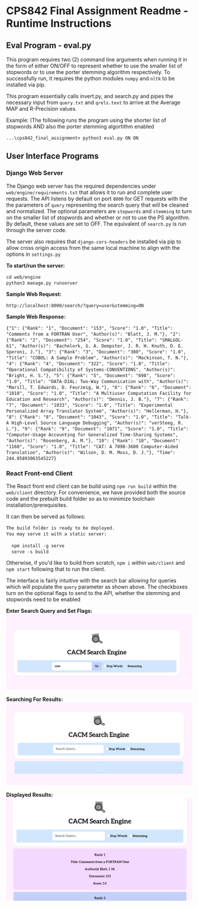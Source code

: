 # CPS842 Final Assignment Readme - Runtime Instructions

## Eval  Program - eval.py
This program requires two (2) command line arguments when running it in the form of either ON/OFF to represent whether to use the smaller list of stopwords or to use the porter stemming algorithm respectively. To successfully run, it requires the python modules ```numpy``` and ```nltk``` to be installed via pip.

This program essentially calls invert.py, and search.py and pipes the necessary input from ```query.txt``` and ```qrels.text``` to arrive at the Average MAP and R-Precision values.

Example: (The following runs the program using the shorter list of stopwords AND also the porter stemming algortithm enabled

```
...\cps842_final_assignment> python3 eval.py ON ON
```

## User Interface Programs

### Django Web Server

The Django web server has the required dependencies under ```web/engine/requirements.txt``` that allows it to run and complete user requests. The API listens by default on port ```8000``` for GET requests with the the parameters of ```query``` representing the search query that will be cleaned and normalized. The optional parameters are ```stopwords``` and ```stemming``` to turn on the smaller list of stopwords and whether or not to use the PS algorithm. By default, these values are set to OFF. The equivalent of ```search.py``` is run through the server code.

The server also requires that ```django-cors-headers``` be installed via pip to allow cross origin access from the same local machine to align with the options in ```settings.py```

**To start/run the server:**

```
cd web/engine
python3 manage.py runserver
```

**Sample Web Request:**
```
http://localhost:8000/search/?query=user&stemming=ON
```
**Sample Web Response:**
```
{"1": {"Rank": "1", "Document": "153", "Score": "1.0", "Title": "Comments from a FORTRAN User", "Author(s)": "Blatt, J. M."}, "2": {"Rank": "2", "Document": "254", "Score": "1.0", "Title": "SMALGOL-61", "Author(s)": "Bachelork, G. A. Dempster, J. R. H. Knuth, D. E. Speroni, J."}, "3": {"Rank": "3", "Document": "300", "Score": "1.0", "Title": "COBOL: A Sample Problem", "Author(s)": "Mackinson, T. N."}, "4": {"Rank": "4", "Document": "322", "Score": "1.0", "Title": "Operational Compatibility of Systems-CONVENTIONS", "Author(s)": "Bright, H. S."}, "5": {"Rank": "5", "Document": "698", "Score": "1.0", "Title": "DATA-DIAL: Two-Way Communication with", "Author(s)": "Marill, T. Edwards, D. Feurzeig, W."}, "6": {"Rank": "6", "Document": "1010", "Score": "1.0", "Title": "A Multiuser Computation Facility for Education and Research", "Author(s)": "Dennis, J. B."}, "7": {"Rank": "7", "Document": "1033", "Score": "1.0", "Title": "Experimental Personalized Array Translator System", "Author(s)": "Hellerman, H."}, "8": {"Rank": "8", "Document": "1043", "Score": "1.0", "Title": "Talk-A High-Level Source Language Debugging", "Author(s)": "verSteeg, R. L."}, "9": {"Rank": "9", "Document": "1071", "Score": "1.0", "Title": "Computer-Usage Accounting for Generalized Time-Sharing Systems", "Author(s)": "Rosenberg, A. M."}, "10": {"Rank": "10", "Document": "1160", "Score": "1.0", "Title": "CAT: A 7090-3600 Computer-Aided Translation", "Author(s)": "Wilson, D. M. Moss, D. J."}, "Time": 244.05893063545227}
```


### React Front-end Client

The React front end client can be build using ```npm run build``` within the ```web/client``` directory. For convenience, we have provided both the source code and the prebuilt build folder so as to minimize toolchain installation/prerequisites.

It can then be served as follows: 

```
The build folder is ready to be deployed.
You may serve it with a static server:

  npm install -g serve
  serve -s build
```

Otherwise, if you'd like to build from scratch, ```npm i``` within ```web/client``` and ```npm start``` following that to run the client.

The interface is fairly intuitive with the search bar allowing for queries which will populate the ```query``` parameter as shown above. The checkboxes turn on the optional flags to send to the API, whether the stemming and stopwords need to be enabled

**Enter Search Query and Set Flags:**
![Alt text](screenshots/input.png?raw=true)

**Searching For Results:**
![Alt text](screenshots/loading.png?raw=true)

**Displayed Results:**
![Alt text](screenshots/results.png?raw=true)




